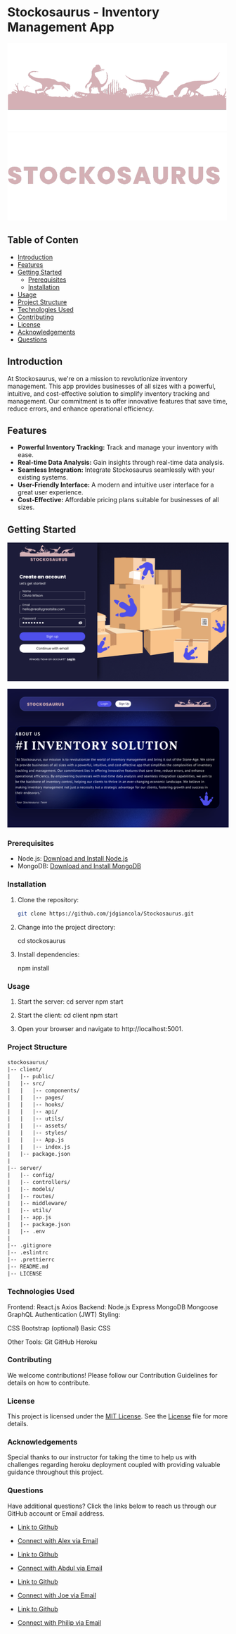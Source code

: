 # Stockosaurus - Inventory Management App
![App Logo-Top](client/src/assets/images/stockosaurusLogo.png)
![Buttom](client/src/assets/images/stockosaurus_1.png)

## Table of Conten

- [Introduction](#introduction)
- [Features](#features)
- [Getting Started](#getting-started)
  - [Prerequisites](#prerequisites)
  - [Installation](#installation)
- [Usage](#usage)
- [Project Structure](#project-structure)
- [Technologies Used](#technologies-used)
- [Contributing](#contributing)
- [License](#license)
- [Acknowledgements](#acknowledgements)
- [Questions](#questions)


## Introduction

At Stockosaurus, we're on a mission to revolutionize inventory management. This app provides businesses of all sizes with a powerful, intuitive, and cost-effective solution to simplify inventory tracking and management. Our commitment is to offer innovative features that save time, reduce errors, and enhance operational efficiency.

## Features

- **Powerful Inventory Tracking:** Track and manage your inventory with ease.
- **Real-time Data Analysis:** Gain insights through real-time data analysis.
- **Seamless Integration:** Integrate Stockosaurus seamlessly with your existing systems.
- **User-Friendly Interface:** A modern and intuitive user interface for a great user experience.
- **Cost-Effective:** Affordable pricing plans suitable for businesses of all sizes.

## Getting Started

![Alt text](client/src/assets/images/Stockosaurus_LoginPage.png)

![Alt text](client/src/assets/images/Stockosaurus_About_Us.png)


### Prerequisites

- Node.js: [Download and Install Node.js](https://nodejs.org/)
- MongoDB: [Download and Install MongoDB](https://www.mongodb.com/try/download/community)

### Installation

1. Clone the repository:

   ```bash
   git clone https://github.com/jdgiancola/Stockosaurus.git

2. Change into the project directory:
   
   cd stockosaurus

 3. Install dependencies:

     npm install 
     

### Usage

1. Start the server:
  cd server
  npm start


2. Start the client:
   cd client
   npm start


3. Open your browser and navigate to http://localhost:5001.


### Project Structure
```
stockosaurus/
|-- client/
|   |-- public/
|   |-- src/
|   |   |-- components/
|   |   |-- pages/
|   |   |-- hooks/
|   |   |-- api/
|   |   |-- utils/
|   |   |-- assets/
|   |   |-- styles/
|   |   |-- App.js
|   |   |-- index.js
|   |-- package.json
|
|-- server/
|   |-- config/
|   |-- controllers/
|   |-- models/
|   |-- routes/
|   |-- middleware/
|   |-- utils/
|   |-- app.js
|   |-- package.json
|   |-- .env
|
|-- .gitignore
|-- .eslintrc
|-- .prettierrc
|-- README.md
|-- LICENSE
```


###  Technologies Used
Frontend:
React.js
Axios
Backend:
Node.js
Express
MongoDB
Mongoose
GraphQL
Authentication (JWT)
Styling:

CSS
Bootstrap (optional)
Basic CSS

Other Tools:
Git
GitHub
Heroku 

### Contributing
We welcome contributions! Please follow our Contribution Guidelines for details on how to contribute.

### License
This project is licensed under the [MIT License](LICENSE). See the [License](LICENSE) file for more details.

### Acknowledgements
Special thanks to our instructor for taking the time to help us with challenges regarding heroku deployment coupled with providing valuable guidance throughout this project.

### Questions
Have additional questions? Click the links below to reach us through our GitHub account or Email address.

- [Link to Github](https://github.com/amattock)
- [Connect with Alex via Email](mailto:@gmail.com)

- [Link to Github](https://github.com/abdulsamedtma)
- [Connect with Abdul via Email](mailto:abdulsamedtma@gmail.com)

- [Link to Github](https://github.com/jdgiancola)
- [Connect with Joe via Email](mailto:@gmail.com)

- [Link to Github](https://github.com/phillymg)
- [Connect with Philip via Email](mailto:@gmail.com)

 
